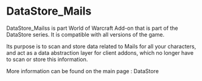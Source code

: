 # DataStore_Mails

DataStore_Mailss is part World of Warcraft Add-on that is part of the DataStore series.
It is compatible with all versions of the game.

Its purpose is to scan and store data related to Mails for all your characters, and act as a data abstraction layer for client addons, which no longer have to scan or store this information.

More information can be found on the main page : DataStore
